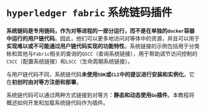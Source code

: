 # `hyperledger fabric` 系统链码插件

**系统链码是专用链码，作为对等进程的一部分运行，而不是在单独的`docker`容器中运行的用户链代码**。因此，他们可以更多地访问对等体中的资源，并且可以用于**实现难以或不可能通过用户链代码实现的功能特性**。系统链接的示例包括用于分类帐和其他与`Fabric`相关的查询的`QSCC`（查询系统链接），用于帮助调节访问控制的`CSCC`（配置系统链接）和`LSCC`（生命周期系统链接）。

与用户链代码不同，系统链代码**未使用`SDK`或`CLI`中的提议进行安装和实例化**。它在**初创时由对等方注册和部署**。

系统链代码可以通过两种方式链接到对等方：**静态和动态使用`Go`插件**。本教程将概述如何开发和加载系统链代码作为插件。